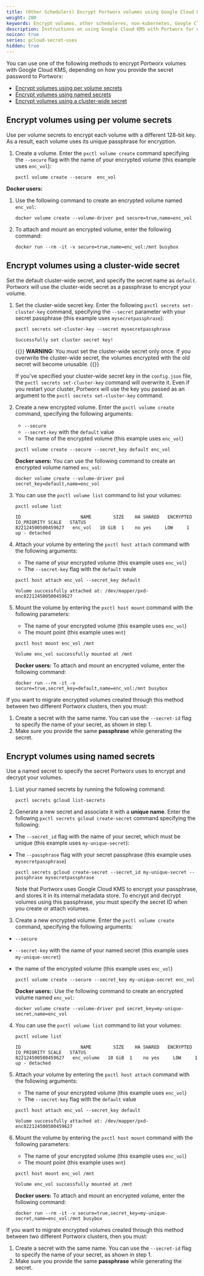 ```yaml
---
title: (Other Schedulers) Encrypt Portworx volumes using Google Cloud KMS
weight: 200
keywords: Encrypt volumes, other scheduleres, non-kubernetes, Google Cloud KMS, Key Management Service, gcloud, Volume Encryption
description: Instructions on using Google Cloud KMS with Portworx for encrypting Portworx Volumes
noicon: true
series: gcloud-secret-uses
hidden: true
---
```


You can use one of the following methods to encrypt Portworx volumes with Google Cloud KMS, depending on how you provide the secret password to Portworx:

- [Encrypt volumes using per volume secrets](#encrypt-volumes-using-per-volume-secrets)
- [Encrypt volumes using named secrets](#encrypt-volumes-using-named-secrets)
- [Encrypt volumes using a cluster-wide secret](#encrypt-volumes-using-a-cluster-wide-secret)

## Encrypt volumes using per volume secrets

Use per volume secrets to encrypt each volume with a different 128-bit key. As a result, each volume uses its unique passphrase for encryption.

1. Create a volume. Enter the `pxctl volume create` command specifying the `--secure` flag with the name of your encrypted volume (this example uses `enc_vol`):

    ```text
    pxctl volume create --secure  enc_vol
    ```

<!-- We should also add the commands that attach and mount a volume. I'm not sure if the user should pass `--secret_id` argument. -->

**Docker users:**

1. Use the following command to create an encrypted volume named `enc_vol`:

    ```text
    docker volume create --volume-driver pxd secure=true,name=enc_vol
    ```

2. To attach and mount an encrypted volume, enter the following command:

    ```text
    docker run --rm -it -v secure=true,name=enc_vol:/mnt busybox
    ```

## Encrypt volumes using a cluster-wide secret

Set the default cluster-wide secret, and specify the secret name as `default`. Portworx will use the cluster-wide secret as a passphrase to encrypt your volume.

1. Set the cluster-wide secret key. Enter the following `pxctl secrets set-cluster-key` command, specifying the `--secret` parameter with your secret passphrase (this example uses `mysecretpassphrase`):

    ```text
    pxctl secrets set-cluster-key --secret mysecretpassphrase
    ```

    ```output
    Successfully set cluster secret key!
    ```
    {{<info>}}
**WARNING:** You must set the cluster-wide secret only once. If you overwrite the cluster-wide secret, the volumes encrypted with the old secret will become unusable.
    {{</info>}}

    If you've specified your cluster-wide secret key in the `config.json` file, the `pxctl secrets set-cluster-key` command will overwrite it. Even if you restart your cluster, Portworx will use the key you passed as an argument to the `pxctl secrets set-cluster-key` command.


2. Create a new encrypted volume. Enter the `pxctl volume create` command, specifying the following arguments:
    * `--secure`
    * `--secret-key` with the `default` value
    * The name of the encrypted volume (this example uses `enc_vol`)

    ```text
    pxctl volume create --secure --secret_key default enc_vol
    ```

    **Docker users:**
    You can use the following command to create an encrypted volume named `enc_vol`:

    ```text
    docker volume create --volume-driver pxd secret_key=default,name=enc_vol
    ```

3. You can use the `pxctl volume list` command to list your volumes:

    ```text
    pxctl volume list
    ```

    ```output
    ID                      NAME        SIZE    HA SHARED   ENCRYPTED   IO_PRIORITY SCALE   STATUS
    822124500500459627   enc_vol   10 GiB  1    no yes     LOW     1   up - detached
    ```

4. Attach your volume by entering the `pxctl host attach` command with the following arguments:

    * The name of your encrypted volume (this example uses `enc_vol`)
    * The `--secret-key` flag with the `default` vaule


    ```text
    pxctl host attach enc_vol --secret_key default
    ```

    ```output
    Volume successfully attached at: /dev/mapper/pxd-enc822124500500459627
    ```

5. Mount the volume by entering the `pxctl host mount` command with the following parameters:

    * The name of your encrypted volume (this example uses `enc_vol`)
    * The mount point (this example uses `mnt`)

    ```text
    pxctl host mount enc_vol /mnt
    ```

    ```output
    Volume enc_vol successfully mounted at /mnt
    ```
    **Docker users:**
    To attach and mount an encrypted volume, enter the following command:

    ```text
    docker run --rm -it -v secure=true,secret_key=default,name=enc_vol:/mnt busybox
    ```


If you want to migrate encrypted volumes created through this method between two different Portworx clusters, then you must:

  1. Create a secret with the same name. You can use the `--secret-id` flag to specify the name of your secret, as shown in step 1.
  2. Make sure you provide the same **passphrase** while generating the secret.


## Encrypt volumes using named secrets

Use a named secret to specify the secret Portworx uses to encrypt and decrypt your volumes.

1. List your named secrets by running the following command:

    ```text
    pxctl secrets gcloud list-secrets
    ```

2. Generate a new secret and associate it with a **unique name**. Enter the following `pxctl secrets gcloud create-secret` command specifying the following:
  * The `--secret_id` flag with the name of your secret, which must be unique (this example uses `my-unique-secret`):
  * The `--passphrase` flag with your secret passphrase (this example uses `mysecretpassphrase`)


    ```text
    pxctl secrets gcloud create-secret --secret_id my-unique-secret --passphrase mysecretpassphrase
    ```

    Note that Portworx uses Google Cloud KMS to encrypt your passphrase, and stores it in its internal metadata store.
    To encrypt and decrypt volumes using this passphrase, you must specify the secret ID when you create or attach volumes.

3. Create a new encrypted volume. Enter the `pxctl volume create` command, specifying the following arguments:
  * `--secure`
  * `--secret-key` with the name of your named secret (this example uses `my-unique-secret`)
  * the name of the encrypted volume (this example uses `enc_vol`)

    ```text
    pxctl volume create --secure --secret_key my-unique-secret enc_vol
    ```

    **Docker users:**: Use the following command to create an encrypted volume named `enc_vol`:

    ```text
    docker volume create --volume-driver pxd secret_key=my-unique-secret,name=enc_vol
    ```

4. You can use the `pxctl volume list` command to list your volumes:

    ```text
    pxctl volume list
    ```

    ```output
    ID                      NAME        SIZE    HA SHARED   ENCRYPTED   IO_PRIORITY SCALE   STATUS
    822124500500459627   enc_volume   10 GiB  1    no yes     LOW     1   up - detached
    ```

5. Attach your volume by entering the `pxctl host attach` command with the following arguments:

    * The name of your encrypted volume (this example uses `enc_vol`)
    * The `--secret-key` flag with the `default` value


    ```text
    pxctl host attach enc_vol --secret_key default
    ```

    ```output
    Volume successfully attached at: /dev/mapper/pxd-enc822124500500459627
    ```

6. Mount the volume by entering the `pxctl host mount` command with the following parameters:

    * The name of your encrypted volume (this example uses `enc_vol`)
    * The mount point (this example uses `mnt`)

    ```text
    pxctl host mount enc_vol /mnt
    ```

    ```output
    Volume enc_vol successfully mounted at /mnt
    ```

    **Docker users:**
    To attach and mount an encrypted volume, enter the following command:

    ```text
    docker run --rm -it -v secure=true,secret_key=my-unique-secret,name=enc_vol:/mnt busybox
    ```


If you want to migrate encrypted volumes created through this method between two different Portworx clusters, then you must:

1. Create a secret with the same name. You can use the `--secret-id` flag to specify the name of your secret, as shown in step 1.
2. Make sure you provide the same **passphrase** while generating the secret.

